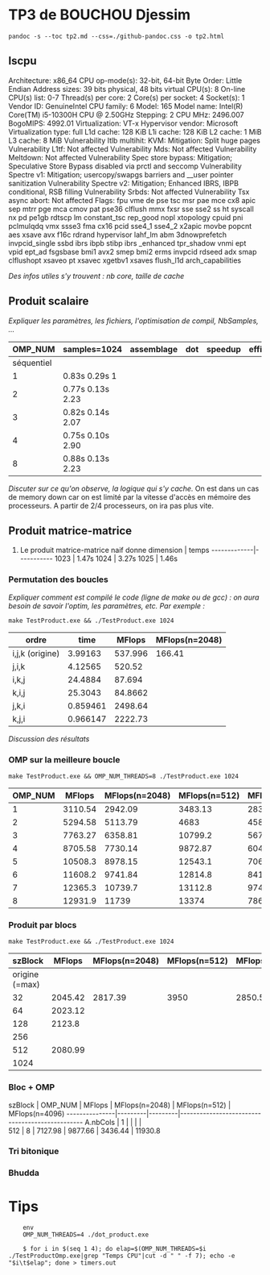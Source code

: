 

# TP3 de BOUCHOU Djessim

`pandoc -s --toc tp2.md --css=./github-pandoc.css -o tp2.html`





## lscpu

Architecture:                    x86_64
CPU op-mode(s):                  32-bit, 64-bit
Byte Order:                      Little Endian
Address sizes:                   39 bits physical, 48 bits virtual
CPU(s):                          8
On-line CPU(s) list:             0-7
Thread(s) per core:              2
Core(s) per socket:              4
Socket(s):                       1
Vendor ID:                       GenuineIntel
CPU family:                      6
Model:                           165
Model name:                      Intel(R) Core(TM) i5-10300H CPU @ 2.50GHz
Stepping:                        2
CPU MHz:                         2496.007
BogoMIPS:                        4992.01
Virtualization:                  VT-x
Hypervisor vendor:               Microsoft
Virtualization type:             full
L1d cache:                       128 KiB
L1i cache:                       128 KiB
L2 cache:                        1 MiB
L3 cache:                        8 MiB
Vulnerability Itlb multihit:     KVM: Mitigation: Split huge pages
Vulnerability L1tf:              Not affected
Vulnerability Mds:               Not affected
Vulnerability Meltdown:          Not affected
Vulnerability Spec store bypass: Mitigation; Speculative Store Bypass disabled via prctl and seccomp
Vulnerability Spectre v1:        Mitigation; usercopy/swapgs barriers and __user pointer sanitization
Vulnerability Spectre v2:        Mitigation; Enhanced IBRS, IBPB conditional, RSB filling
Vulnerability Srbds:             Not affected
Vulnerability Tsx async abort:   Not affected
Flags:                           fpu vme de pse tsc msr pae mce cx8 apic sep mtrr pge mca cmov pat pse36 clflush mmx fxsr sse sse2 ss ht syscall nx pd
                                 pe1gb rdtscp lm constant_tsc rep_good nopl xtopology cpuid pni pclmulqdq vmx ssse3 fma cx16 pcid sse4_1 sse4_2 x2apic
                                  movbe popcnt aes xsave avx f16c rdrand hypervisor lahf_lm abm 3dnowprefetch invpcid_single ssbd ibrs ibpb stibp ibrs
                                 _enhanced tpr_shadow vnmi ept vpid ept_ad fsgsbase bmi1 avx2 smep bmi2 erms invpcid rdseed adx smap clflushopt xsaveo
                                 pt xsavec xgetbv1 xsaves flush_l1d arch_capabilities

*Des infos utiles s'y trouvent : nb core, taille de cache*



## Produit scalaire 

*Expliquer les paramètres, les fichiers, l'optimisation de compil, NbSamples, ...*

OMP_NUM    | samples=1024 | assemblage |    dot    |  speedup  |  efficacité
-----------|--------------|------------|-----------|-----------|--------------
séquentiel |                                            
1          |                  0.83s        0.29s         1
2          |                  0.77s        0.13s        2.23
3          |                  0.82s        0.14s        2.07
4          |                  0.75s        0.10s        2.90            
8          |                  0.88s        0.13s        2.23 


*Discuter sur ce qu'on observe, la logique qui s'y cache.*
On est dans un cas de memory down car on est limité par la vitesse d'accès en mémoire des processeurs. A partir de 2/4 processeurs, on ira pas plus vite.



## Produit matrice-matrice
1. Le produit matrice-matrice naif donne
  dimension  |   temps 
-------------|-----------
    1023     |   1.47s
    1024     |   3.27s
    1025     |   1.46s


### Permutation des boucles

*Expliquer comment est compilé le code (ligne de make ou de gcc) : on aura besoin de savoir l'optim, les paramètres, etc. Par exemple :*

`make TestProduct.exe && ./TestProduct.exe 1024`


  ordre           | time    | MFlops  | MFlops(n=2048) 
------------------|---------|---------|----------------
i,j,k (origine)   | 3.99163 | 537.996 |     166.41          
j,i,k             | 4.12565 | 520.52  |    
i,k,j             | 24.4884 |  87.694 |    
k,i,j             | 25.3043 |  84.8662|    
j,k,i             | 0.859461| 2498.64 |    
k,j,i             | 0.966147| 2222.73 |    


*Discussion des résultats*



### OMP sur la meilleure boucle 

`make TestProduct.exe && OMP_NUM_THREADS=8 ./TestProduct.exe 1024`

  OMP_NUM         | MFlops  | MFlops(n=2048) | MFlops(n=512)  | MFlops(n=4096)
------------------|---------|----------------|----------------|---------------
1                 | 3110.54 |    2942.09     |     3483.13    |    2836.29                            
2                 | 5294.58 |    5113.79     |     4683       |    4586.66                          
3                 | 7763.27 |    6358.81     |     10799.2    |    5678.53                        
4                 | 8705.58 |    7730.14     |     9872.87    |    6044.99                         
5                 | 10508.3 |    8978.15     |     12543.1    |    7067.19                                      
6                 | 11608.2 |    9741.84     |     12814.8    |    8415.41                                     
7                 | 12365.3 |    10739.7     |     13112.8    |    9747.24                                     
8                 | 12931.9 |    11739       |     13374      |    7867.05                                 




### Produit par blocs

`make TestProduct.exe && ./TestProduct.exe 1024`

  szBlock         | MFlops  | MFlops(n=2048) | MFlops(n=512)  | MFlops(n=4096)
------------------|---------|----------------|----------------|---------------
origine (=max)    |  |
32                | 2045.42 |    2817.39     |      3950      |     2850.51                         
64                | 2023.12 |                                                               
128               | 2123.8  |                                                                  
256               |         |                                                                                   
512               | 2080.99 |                                                                 
1024              |  |                                                                     




### Bloc + OMP



  szBlock      | OMP_NUM | MFlops  | MFlops(n=2048) | MFlops(n=512)  | MFlops(n=4096)
---------------|---------|---------|------------------------------------------------
A.nbCols       |  1      |         |                |                |              
512            |  8      | 7127.98 |     9877.66    |    3436.44     |    11930.8




### Tri bitonique


### Bhudda

# Tips 

```
	env 
	OMP_NUM_THREADS=4 ./dot_product.exe
```

```
    $ for i in $(seq 1 4); do elap=$(OMP_NUM_THREADS=$i ./TestProductOmp.exe|grep "Temps CPU"|cut -d " " -f 7); echo -e "$i\t$elap"; done > timers.out
```